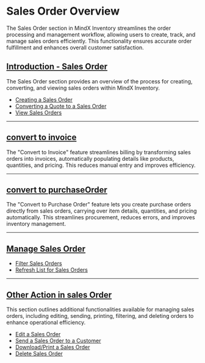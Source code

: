 # **Sales Order Overview**

The Sales Order section in MindX Inventory streamlines the order processing and management workflow, allowing users to create, track, and manage sales orders efficiently. This functionality ensures accurate order fulfillment and enhances overall customer satisfaction.

## [**Introduction - Sales Order**](introduction-so.md)

The Sales Order section provides an overview of the process for creating, converting, and viewing sales orders within MindX Inventory.

- [Creating a Sales Order](introduction-so.md#creating-a-sales-order)
- [Converting a Quote to a Sales Order](introduction-so.md#converting-a-quote-to-a-sales-order)
- [View Sales Orders](introduction-so.md#view-sales-orders)

---

## [**convert to invoice**](convert-to-invoice.md)

The "Convert to Invoice" feature streamlines billing by transforming sales orders into invoices, automatically populating details like products, quantities, and pricing. This reduces manual entry and improves efficiency.

---

## [**convert to purchaseOrder**](convert-to-po.md)

The "Convert to Purchase Order" feature lets you create purchase orders directly from sales orders, carrying over item details, quantities, and pricing automatically. This streamlines procurement, reduces errors, and improves inventory management.

---

## [**Manage Sales Order**](manage-so.md)

- [Filter Sales Orders](manage-so.md#filter-sales-orders)
- [Refresh List for Sales Orders](manage-so.md#refresh-list-for-sales-orders)

---

## [**Other Action in sales Order**](other-actions.md)

This section outlines additional functionalities available for managing sales orders, including editing, sending, printing, filtering, and deleting orders to enhance operational efficiency.

- [Edit a Sales Order](other-actions.md#edit-a-sales-order)
- [Send a Sales Order to a Customer](other-actions.md#send-a-sales-order-to-a-customer)
- [Download/Print a Sales Order](other-actions.md#downloadprint-a-sales-order)
- [Delete Sales Order](other-actions.md#delete-sales-order)
